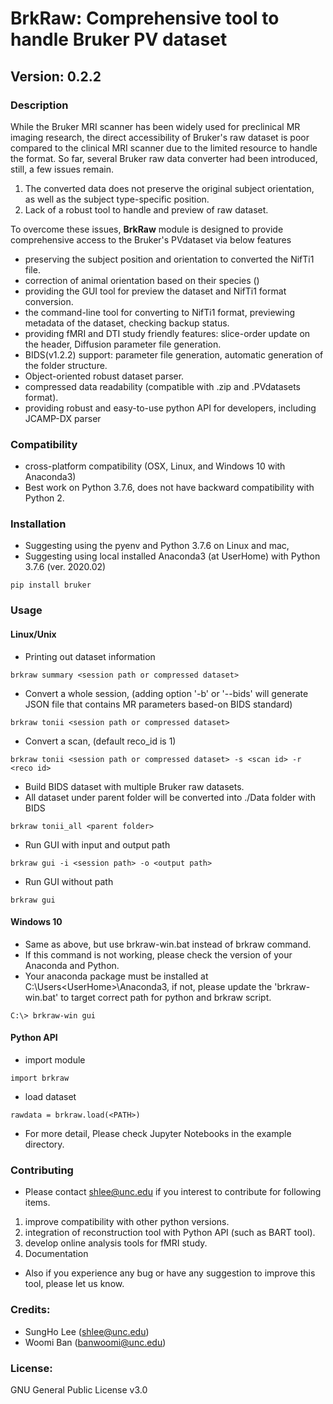 # BrkRaw: Comprehensive tool to handle Bruker PV dataset
## Version: 0.2.2

### Description
While the Bruker MRI scanner has been widely used for preclinical MR imaging research, 
the direct accessibility of Bruker's raw dataset is poor compared to the clinical MRI scanner due to the limited resource to handle the format.
So far, several Bruker raw data converter had been introduced, still, a few issues remain.
1. The converted data does not preserve the original subject orientation, as well as the subject type-specific position.
2. Lack of a robust tool to handle and preview of raw dataset.

To overcome these issues, **BrkRaw** module is designed to provide comprehensive access to the Bruker's PVdataset via below features
- preserving the subject position and orientation to converted the NifTi1 file.
- correction of animal orientation based on their species ()
- providing the GUI tool for preview the dataset and NifTi1 format conversion.
- the command-line tool for converting to NifTi1 format, previewing metadata of the dataset, checking backup status.
- providing fMRI and DTI study friendly features: slice-order update on the header, Diffusion parameter file generation.
- BIDS(v1.2.2) support: parameter file generation, automatic generation of the folder structure.
- Object-oriented robust dataset parser.
- compressed data readability (compatible with .zip and .PVdatasets format).
- providing robust and easy-to-use python API for developers, including JCAMP-DX parser

### Compatibility
- cross-platform compatibility (OSX, Linux, and Windows 10 with Anaconda3)
- Best work on Python 3.7.6, does not have backward compatibility with Python 2.

### Installation
- Suggesting using the pyenv and Python 3.7.6 on Linux and mac,
- Suggesting using local installed Anaconda3 (at UserHome) with Python 3.7.6 (ver. 2020.02)

```angular2html
pip install bruker
```

### Usage
#### Linux/Unix
- Printing out dataset information
```angular2html
brkraw summary <session path or compressed dataset>
```

- Convert a whole session, (adding option '-b' or '--bids' will generate JSON file that contains MR parameters based-on BIDS standard)
```angular2html
brkraw tonii <session path or compressed dataset>
```

- Convert a scan, (default reco_id is 1)
```angular2html
brkraw tonii <session path or compressed dataset> -s <scan id> -r <reco id>
```

- Build BIDS dataset with multiple Bruker raw datasets. 
- All dataset under parent folder will be converted into ./Data folder with BIDS
```angular2html
brkraw tonii_all <parent folder>
```

- Run GUI with input and output path
```angular2html
brkraw gui -i <session path> -o <output path>
```
- Run GUI without path
```angular2html
brkraw gui
```

#### Windows 10
- Same as above, but use brkraw-win.bat instead of brkraw command.
- If this command is not working, please check the version of your Anaconda and Python.
- Your anaconda package must be installed at C:\Users\<UserHome>\Anaconda3, if not, please update the 'brkraw-win.bat' to target correct path for python and brkraw script.

```angular2html
C:\> brkraw-win gui
```

#### Python API
- import module
```angular2html
import brkraw
```

- load dataset
```angular2html
rawdata = brkraw.load(<PATH>)
```

- For more detail, Please check Jupyter Notebooks in the example directory.

### Contributing
- Please contact shlee@unc.edu if you interest to contribute for following items.
1. improve compatibility with other python versions.
2. integration of reconstruction tool with Python API (such as BART tool).
3. develop online analysis tools for fMRI study.
4. Documentation
- Also if you experience any bug or have any suggestion to improve this tool, please let us know.

### Credits:
- SungHo Lee (shlee@unc.edu)
- Woomi Ban (banwoomi@unc.edu) 

### License:
GNU General Public License v3.0
